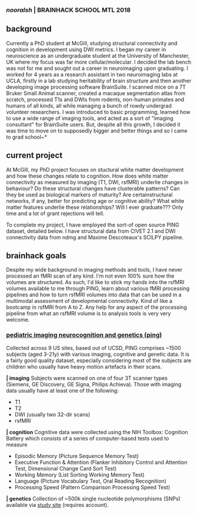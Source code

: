 ### *nooralsh* | BRAINHACK SCHOOL MTL 2018

background
-----
Currently a PhD student at McGill, studying structural connectivity and cognition in development using DWI metrics. I began my career in neuroscience as an undergraduate student at the University of Manchester, UK where my focus was far more cellular/molecular. I decided the lab bench was not for me and sought out a career in neuroimaging upon graduating. I worked for 4 years as a research assistant in two neuroimaging labs at UCLA, firstly in a lab studying heritability of brain structure and then another developing image processing software BrainSuite. I scanned mice on a 7T Bruker Small Animal scanner, created a macaque segmentation atlas from scratch, processed T1s and DWIs from rodents, non-human primates and humans of all kinds, all while managing a bunch of rowdy undergrad volunteer researchers. I was introduced to basic programming, learned how to use a wide range of imaging tools, and acted as a sort of "imaging consultant" for BrainSuite users. But, despite all this growth, I decided it was time to move on to supposedly bigger and better things and so I came to grad school~*

current project
-----
At McGill, my PhD project focuses on stuctural white matter development and how these changes relate to cognition. How does white matter connectivity as measured by imaging (T1, DWI, rsfMRI) underlie changes in behaviour? Do these structural changes have clusterable patterns? Can they be used as biological markers of maturity? Are certainstructural networks, if any, better for predicting age or cognitive ability? What white matter features underlie these relationships? Will I ever graduate??? Only time and a lot of grant rejections will tell.

To complete my project, I have employed the sort-of open source PING dataset, detailed below. I have structural data from CIVET 2.1 and DWI connectivity data from ndmg and Maxime Descoteaux's SCILPY pipeline.

brainhack goals
-----
Despite my wide background in imaging methods and tools, I have never processed an fMRI scan of any kind. I'm not even 100% sure how the volumes are structured. As such, I'd like to stick my hands into the rsfMRI volumes available to me through PING, learn about various fMRI processing pipelines and how to turn rsfMRI volumes into data that can be used in a multimodal assessment of developmental connectivity. Kind of like a bootcamp in rsfMRI from A to Z. Any help for any aspect of the processing pipeline from what an rsfMRI volume is to analysis tools is very very welcome.


### [pediatric imaging neurocognition and genetics (ping)](http://pingstudy.ucsd.edu/)

Collected across 9 US sites, based out of UCSD, PING comprises ~1500 subjects (aged 3-21y) with various imaging, cognitive and genetic data. It is a fairly good quality dataset, especially considering most of the subjects are children who usually have heavy motion artefacts in their scans.

**| imaging**
Subjects were scanned on one of four 3T scanner types (Siemens, GE Discovery, GE Signa, Philips Achieva). Those with imaging data usually have at least one of the following:
+ T1
+ T2
+ DWI (usually two 32-dir scans)
+ rsfMRI

**| cognition**
Cognitive data were collected using the NIH Toolbox: Cognition Battery which consists of a series of computer-based tests used to measure
+ Episodic Memory (Picture Sequence Memory Test)
+ Executive Function & Attention (Flanker Inhibitory Control and Attention Test, Dimensional Change Card Sort Test)
+ Working Memory (List Sorting Working Memory Test)
+ Language (Picture Vocabulary Test, Oral Reading Recognition)
+ Processing Speed (Pattern Comparison Processing Speed Test)

**| genetics**
Collection of ~500k single nucleotide polymorphisms (SNPs) available via [study site](http://pingstudy.ucsd.edu/Data.php) (requires account).
